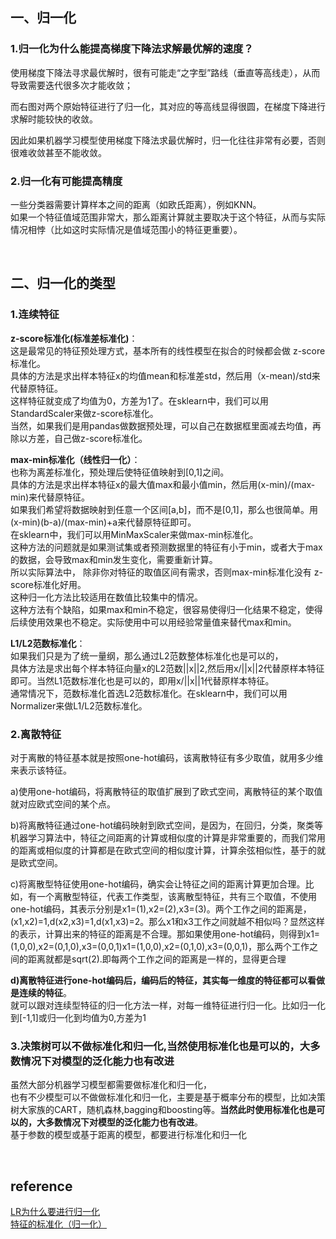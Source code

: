 ## 一、归一化
### 1.归一化为什么能提高梯度下降法求解最优解的速度？
使用梯度下降法寻求最优解时，很有可能走“之字型”路线（垂直等高线走），从而导致需要迭代很多次才能收敛；

而右图对两个原始特征进行了归一化，其对应的等高线显得很圆，在梯度下降进行求解时能较快的收敛。

因此如果机器学习模型使用梯度下降法求最优解时，归一化往往非常有必要，否则很难收敛甚至不能收敛。
### 2.归一化有可能提高精度
一些分类器需要计算样本之间的距离（如欧氏距离），例如KNN。  
如果一个特征值域范围非常大，那么距离计算就主要取决于这个特征，从而与实际情况相悖（比如这时实际情况是值域范围小的特征更重要）。

&nbsp;
## 二、归一化的类型
### 1.连续特征
**z-score标准化(标准差标准化)**：  
这是最常见的特征预处理方式，基本所有的线性模型在拟合的时候都会做 z-score标准化。  
具体的方法是求出样本特征x的均值mean和标准差std，然后用（x-mean)/std来代替原特征。  
这样特征就变成了均值为0，方差为1了。在sklearn中，我们可以用StandardScaler来做z-score标准化。  
当然，如果我们是用pandas做数据预处理，可以自己在数据框里面减去均值，再除以方差，自己做z-score标准化。

**max-min标准化（线性归一化）**：  
也称为离差标准化，预处理后使特征值映射到[0,1]之间。  
具体的方法是求出样本特征x的最大值max和最小值min，然后用(x-min)/(max-min)来代替原特征。  
如果我们希望将数据映射到任意一个区间[a,b]，而不是[0,1]，那么也很简单。用(x-min)(b-a)/(max-min)+a来代替原特征即可。  
在sklearn中，我们可以用MinMaxScaler来做max-min标准化。  
这种方法的问题就是如果测试集或者预测数据里的特征有小于min，或者大于max的数据，会导致max和min发生变化，需要重新计算。  
所以实际算法中， 除非你对特征的取值区间有需求，否则max-min标准化没有 z-score标准化好用。  
这种归一化方法比较适用在数值比较集中的情况。  
这种方法有个缺陷，如果max和min不稳定，很容易使得归一化结果不稳定，使得后续使用效果也不稳定。实际使用中可以用经验常量值来替代max和min。

**L1/L2范数标准化**：  
如果我们只是为了统一量纲，那么通过L2范数整体标准化也是可以的，  
具体方法是求出每个样本特征向量x的L2范数||x||2,然后用x/||x||2代替原样本特征即可。当然L1范数标准化也是可以的，即用x/||x||1代替原样本特征。  
通常情况下，范数标准化首选L2范数标准化。在sklearn中，我们可以用Normalizer来做L1/L2范数标准化。

### 2.离散特征
对于离散的特征基本就是按照one-hot编码，该离散特征有多少取值，就用多少维来表示该特征。

a)使用one-hot编码，将离散特征的取值扩展到了欧式空间，离散特征的某个取值就对应欧式空间的某个点。

b)将离散特征通过one-hot编码映射到欧式空间，是因为，在回归，分类，聚类等机器学习算法中，特征之间距离的计算或相似度的计算是非常重要的，而我们常用的距离或相似度的计算都是在欧式空间的相似度计算，计算余弦相似性，基于的就是欧式空间。

c)将离散型特征使用one-hot编码，确实会让特征之间的距离计算更加合理。比如，有一个离散型特征，代表工作类型，该离散型特征，共有三个取值，不使用one-hot编码，其表示分别是x1=(1),x2=(2),x3=(3)。两个工作之间的距离是，(x1,x2)=1,d(x2,x3)=1,d(x1,x3)=2。那么x1和x3工作之间就越不相似吗？显然这样的表示，计算出来的特征的距离是不合理。那如果使用one-hot编码，则得到x1=(1,0,0),x2=(0,1,0),x3=(0,0,1)x1=(1,0,0),x2=(0,1,0),x3=(0,0,1)，那么两个工作之间的距离就都是sqrt(2).即每两个工作之间的距离是一样的，显得更合理

**d)离散特征进行one-hot编码后，编码后的特征，其实每一维度的特征都可以看做是连续的特征**。  
就可以跟对连续型特征的归一化方法一样，对每一维特征进行归一化。比如归一化到[-1,1]或归一化到均值为0,方差为1

### 3.决策树可以不做标准化和归一化,当然使用标准化也是可以的，大多数情况下对模型的泛化能力也有改进
虽然大部分机器学习模型都需要做标准化和归一化，  
也有不少模型可以不做做标准化和归一化，主要是基于概率分布的模型，比如决策树大家族的CART，随机森林,bagging和boosting等。**当然此时使用标准化也是可以的，大多数情况下对模型的泛化能力也有改进**。  
基于参数的模型或基于距离的模型，都要进行标准化和归一化

&nbsp;
## reference
[LR为什么要进行归一化](https://blog.csdn.net/weixin_38111819/article/details/79729444)  
[特征的标准化（归一化）](https://blog.csdn.net/u014135752/article/details/80789251)
